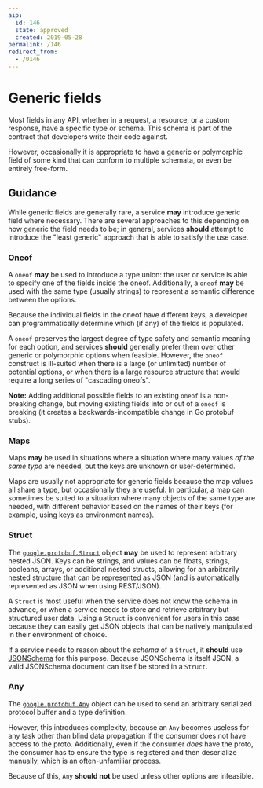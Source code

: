 ```yaml
---
aip:
  id: 146
  state: approved
  created: 2019-05-28
permalink: /146
redirect_from:
  - /0146
---
```


# Generic fields

Most fields in any API, whether in a request, a resource, or a custom response,
have a specific type or schema. This schema is part of the contract that
developers write their code against.

However, occasionally it is appropriate to have a generic or polymorphic field
of some kind that can conform to multiple schemata, or even be entirely
free-form.

## Guidance

While generic fields are generally rare, a service **may** introduce generic
field where necessary. There are several approaches to this depending on how
generic the field needs to be; in general, services **should** attempt to
introduce the "least generic" approach that is able to satisfy the use case.

### Oneof

A `oneof` **may** be used to introduce a type union: the user or service is
able to specify one of the fields inside the oneof. Additionally, a `oneof`
**may** be used with the same type (usually strings) to represent a semantic
difference between the options.

Because the individual fields in the oneof have different keys, a developer can
programmatically determine which (if any) of the fields is populated.

A `oneof` preserves the largest degree of type safety and semantic meaning for
each option, and services **should** generally prefer them over other generic
or polymorphic options when feasible. However, the `oneof` construct is
ill-suited when there is a large (or unlimited) number of potential options, or
when there is a large resource structure that would require a long series of
"cascading oneofs".

**Note:** Adding additional possible fields to an existing `oneof` is a
non-breaking change, but moving existing fields into or out of a `oneof` is
breaking (it creates a backwards-incompatible change in Go protobuf stubs).

### Maps

Maps **may** be used in situations where a situation where many values _of the
same type_ are needed, but the keys are unknown or user-determined.

Maps are usually not appropriate for generic fields because the map values all
share a type, but occasionally they are useful. In particular, a map can
sometimes be suited to a situation where many objects of the same type are
needed, with different behavior based on the names of their keys (for example,
using keys as environment names).

### Struct

The [`google.protobuf.Struct`][] object **may** be used to represent arbitrary
nested JSON. Keys can be strings, and values can be floats, strings, booleans,
arrays, or additional nested structs, allowing for an arbitrarily nested
structure that can be represented as JSON (and is automatically represented as
JSON when using REST/JSON).

A `Struct` is most useful when the service does not know the schema in advance,
or when a service needs to store and retrieve arbitrary but structured user
data. Using a `Struct` is convenient for users in this case because they can
easily get JSON objects that can be natively manipulated in their environment
of choice.

If a service needs to reason about the _schema_ of a `Struct`, it **should**
use [JSONSchema][] for this purpose. Because JSONSchema is itself JSON, a valid
JSONSchema document can itself be stored in a `Struct`.

### Any

The [`google.protobuf.Any`][] object can be used to send an arbitrary
serialized protocol buffer and a type definition.

However, this introduces complexity, because an `Any` becomes useless for any
task other than blind data propagation if the consumer does not have access to
the proto. Additionally, even if the consumer _does_ have the proto, the
consumer has to ensure the type is registered and then deserialize manually,
which is an often-unfamiliar process.

Because of this, `Any` **should not** be used unless other options are
infeasible.

<!-- prettier-ignore-start -->
[`google.protobuf.Any`]: (https://github.com/protocolbuffers/protobuf/tree/master/src/google/protobuf/any.proto)
[`google.protobuf.Struct`]: (https://github.com/protocolbuffers/protobuf/tree/master/src/google/protobuf/struct.proto)
[JSONSchema]: https://json-schema.org/
<!-- prettier-ignore-end -->
